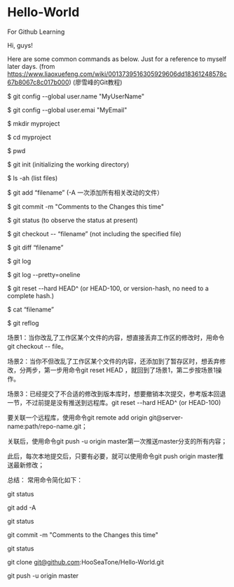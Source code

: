 # Hello-World
For Github  Learning

Hi, guys!

Here are some common commands as below.
Just for a reference to myself later days.
(from https://www.liaoxuefeng.com/wiki/0013739516305929606dd18361248578c67b8067c8c017b000)
(廖雪峰的Git教程)

$ git config --global user.name "MyUserName"

$ git config --global user.emai "MyEmail"

$ mkdir myproject

$ cd myproject

$ pwd

$ git init    (initializing the working directory)

$ ls -ah      (list files)

$ git add “filename”    (-A 一次添加所有相关改动的文件）
  
$ git commit -m "Comments to the Changes this time"

$ git status   (to observe the status at present)

$ git checkout -- “filename”    (not including the specified file)
  
$ git diff “filename”
  
$ git log

$ git log --pretty=oneline

$ git reset --hard HEAD^  (or HEAD-100, or version-hash, no need to a complete hash.)

$ cat “filename”
  
$ git reflog

场景1：当你改乱了工作区某个文件的内容，想直接丢弃工作区的修改时，用命令git checkout -- file。

场景2：当你不但改乱了工作区某个文件的内容，还添加到了暂存区时，想丢弃修改，分两步，第一步用命令git reset HEAD <file>，就回到了场景1，第二步按场景1操作。

场景3：已经提交了不合适的修改到版本库时，想要撤销本次提交，参考版本回退一节，不过前提是没有推送到远程库。git reset --hard HEAD^  (or HEAD-100)
  

要关联一个远程库，使用命令git remote add origin git@server-name:path/repo-name.git；

关联后，使用命令git push -u origin master第一次推送master分支的所有内容；

此后，每次本地提交后，只要有必要，就可以使用命令git push origin master推送最新修改；


总结： 常用命令简化如下：

git status

git add -A

git status

git commit -m "Comments to the Changes this time"

git status

git clone git@github.com:HooSeaTone/Hello-World.git

git push -u origin master

